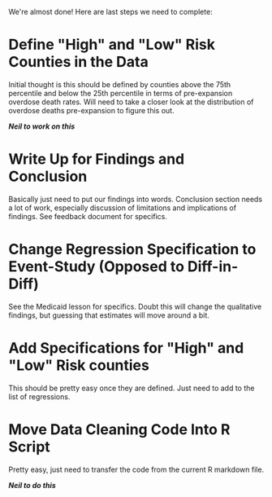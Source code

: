 We're almost done! Here are last steps we need to complete:

# Define "High" and "Low" Risk Counties in the Data

Initial thought is this should be defined by counties above the 75th percentile and below the 25th percentile in terms of pre-expansion overdose death 
rates. Will need to take a closer look at the distribution of overdose deaths pre-expansion to figure this out.

***Neil to work on this***

# Write Up for Findings and Conclusion

Basically just need to put our findings into words. Conclusion section needs a lot of work, especially discussion of limitations and implications of
findings. See feedback document for specifics.

# Change Regression Specification to Event-Study (Opposed to Diff-in-Diff)

See the Medicaid lesson for specifics. Doubt this will change the qualitative findings, but guessing that estimates will move around a bit.

# Add Specifications for "High" and "Low" Risk counties

This should be pretty easy once they are defined. Just need to add to the list of regressions.

# Move Data Cleaning Code Into R Script

Pretty easy, just need to transfer the code from the current R markdown file.

***Neil to do this***
